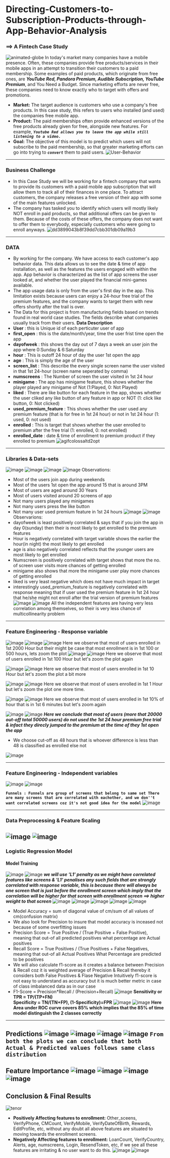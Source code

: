 # Directing-Customers-to-Subscription-Products-through-App-Behavior-Analysis
### ==> A Fintech Case Study
![animated-globe](https://user-images.githubusercontent.com/47801267/71056411-298ea980-217f-11ea-9c57-751c845c5388.gif)
In today's market many companies have a mobile presence. Often, these companies provide free products/services in their mobile apps in an attempt to transition their customers to a paid membership. Some examples of paid products, which originate from free ones, are ***YouTube Red, Pandora Premium, Audible Subscription, YouTube Premium***, and You Need a Budget. Since marketing efforts are never free, these companies need to know exactly who to target with offers and promotions.
- **Market:** The target audience is customers who use a company's free products. In this case study, this refers to users who installed (and used) the companies free mobile app.
- **Product:** The paid memberships often provide enhanced versions of the free products already given for free, alongside new features. For example, ***`Youtube Red allows you to leave the app while still listening to a video.`***
- **Goal:** The objective of this model is to predict which users will not subscribe to the paid membership, so that greater marketing efforts can go into trying to ***`convert`*** them to paid users.
![User-Behavior](https://user-images.githubusercontent.com/47801267/71056513-8b4f1380-217f-11ea-8ee7-77d3dd18b336.gif)
---
###  Business Challenge
- In this Case Study we will be working for a fintech company that wants to provide its customers with a paid mobile app subscription that will allow them to track all of their finances in one place. To attract customers, the company releases a free version of their app with some of the main features unlocked.
- The company has tasked you to identify which users will mostly likely NOT enroll in paid products, so that additional offers can be given to them. Because of the costs of these offers, the company does not want to offer them to everybody, especially customers who were going to enroll anyways.
![dd3899043b8f39dd7cbb301db09a19b3](https://user-images.githubusercontent.com/47801267/71056559-bf2a3900-217f-11ea-8bc6-713a2954e7d0.gif)
----
### DATA
- By working for the company. We have access to each customer's app behavior data. This data allows us to see the date & time of app installation, as well as the features the users engaged with within the app. App behavior is characterized as the list of app screens the user looked at, and whether the user played the financial mini-games available.
- The app usage data is only from the user's first day in the app. This limitation exists because users can enjoy a 24-hour free trial of the premium features, and the company wants to target them with new offers shortly after the trail is over.
- The Data for this project is from manufacturing fields based on trends found in real world case studies. The fields  describe what companies usually track from their users.
**Data Description**
- **User** : this is Unique id of each perticuter user of app
- **first_open** : this is the date/month/year, time the user frist time open the app
- **dayofweek** : this shows the day out of 7 days a week an user join the app where 0:Sunday & 6:Saturday
- **hour** : This is outoff 24 hour of day the user 1st open the app
- **age** : This is simply the age of the user
- **screen_list** : This describe the every single screen name the user visited in that 1st 24-hour (screen name seperated by comma)
- **numscreens** : The Number of screen the user visited in 1st 24 hour
- **minigame** : The app has minigame feature, this shows whether the player played any minigame of Not (1:Played, 0: Not Played)
- **liked** : There are like button for each feature in the app, shows whether the user cliked any like button of any feature in app or NOT (1: click like button, 0: Not clicked)
- **used_premium_feature** : This shows whether the user used any premium feature (that is for free in 1st 24 hour) or not in 1st 24 hour (1: used, 0: not used)
- **enrolled** : This is target that shows whether the user enrolled to premium after the free trial (1: enrolled, 0: not enrolled)
- **enrolled_date** : date & time of enrollment to premium product if they enrolled to premium
![agifcolossaltd2opt](https://user-images.githubusercontent.com/47801267/71056602-e2ed7f00-217f-11ea-9eb2-99c7e7238597.gif)
---
### Libraries & Data-sets
![image](https://user-images.githubusercontent.com/47801267/71056944-082ebd00-2181-11ea-8bef-d9032016fd2c.png)
![image](https://user-images.githubusercontent.com/47801267/71057001-36140180-2181-11ea-9dd5-c7c45405ff87.png)
![image](https://user-images.githubusercontent.com/47801267/71057032-4f1cb280-2181-11ea-9ade-f66a1323a68e.png)
![image](https://user-images.githubusercontent.com/47801267/71057047-580d8400-2181-11ea-8d4e-0281a7de6307.png)
Observations:
- Most of the users join app during weekends
- Most of the users 1st open the app around 15 that is around 3PM
- Most of users are aged around 30 Years
- Most of users visited around 20 screens of app
- Not many users played any minigames
- Not many users press the like button
- Not many user used premium feature in 1st 24 hours
![image](https://user-images.githubusercontent.com/47801267/71057087-812e1480-2181-11ea-9c4b-29a0bb76785b.png)
![image](https://user-images.githubusercontent.com/47801267/71058534-2a770980-2186-11ea-8176-13682cc17e3e.png)
Observarions:
- dayofweek is least positively correlated & says that if you join the app in day 0(sunday) then their is most likely to get enrolled to the premium features
- Hour is negatively correlated with target variable shows the earlier the hour(in night) the most likely to get enrolled
- age is also negatively correlated reflects that the younger users are most likely to get enrolled
- Numscreen is positively correlated with target shows that more the no. of screen user visits more chances of getting enrolled
- minigame also shows that more the minigame user play more chances of getting enrolled
- liked is very least negative which does not have much impact in target
- interestingly used_premium_feature is negatively correlated with response meaning that if user used the premium feature in 1st 24 hour that he/she might not enroll after the trial version of premium features
![image](https://user-images.githubusercontent.com/47801267/71057146-b9355780-2181-11ea-8c56-ccd7690401ea.png)
![image](https://user-images.githubusercontent.com/47801267/71057159-c18d9280-2181-11ea-8350-ca313c6edb96.png)
All the independent features are having very less correlation among themselves, so their is very less chance of multicollinearity problem
---
### Feature Engineering - Response variable
![image](https://user-images.githubusercontent.com/47801267/71057221-fac60280-2181-11ea-9452-a9a1568170d7.png)
![image](https://user-images.githubusercontent.com/47801267/71057235-0b767880-2182-11ea-8c6f-789422a10460.png)
![image](https://user-images.githubusercontent.com/47801267/71057245-1af5c180-2182-11ea-9fe1-f0597881624d.png)
Here we observe that most of users enrolled in 1st 2000 Hour but their might be case that most enrollment is in 1st 100 or 500 hours, lets zoom the plot
![image](https://user-images.githubusercontent.com/47801267/71057284-35c83600-2182-11ea-8982-5449934c8ecf.png)
![image](https://user-images.githubusercontent.com/47801267/71057298-3f519e00-2182-11ea-9a74-f59901d4c9a7.png)
Here we observe that most of users enrolled in 1st 100 Hour but let's zoom the plot again

![image](https://user-images.githubusercontent.com/47801267/71057351-69a35b80-2182-11ea-93ad-72c35dc48a9e.png)
![image](https://user-images.githubusercontent.com/47801267/71057367-72942d00-2182-11ea-865d-0e66006c2ba0.png)
Here we observe that most of users enrolled in 1st 10 Hour but let's zoom the plot a bit more

![image](https://user-images.githubusercontent.com/47801267/71057392-88a1ed80-2182-11ea-9605-4addbe05096c.png)
![image](https://user-images.githubusercontent.com/47801267/71057399-8cce0b00-2182-11ea-91fc-224d12f69271.png)
Here we observe that most of users enrolled in 1st 1 Hour but let's zoom the plot one more time.

![image](https://user-images.githubusercontent.com/47801267/71057419-9eafae00-2182-11ea-8b18-508a6ae10636.png)
![image](https://user-images.githubusercontent.com/47801267/71057426-a7a07f80-2182-11ea-9414-1c9fc3ae7d1d.png)
Here we observe that most of users enrolled in 1st 10% of hour that is in 1st 6 minutes but let's zoom again

![image](https://user-images.githubusercontent.com/47801267/71057449-bd15a980-2182-11ea-8180-db3d5889ffd6.png)
![image](https://user-images.githubusercontent.com/47801267/71057454-c141c700-2182-11ea-88c3-8bfc3bfdcfbc.png)
***Here we conclude that most of users (more that 20000 out-off total 50000 users) do not used the 1st 24 hour premium free trial & infact they direcly jumped to the premium at the time of they 1st open the app***
- We choose cut-off as 48 hours that is whoever difference is less than 48 is classified as enrolled else not

![image](https://user-images.githubusercontent.com/47801267/71057521-f817dd00-2182-11ea-8118-72068fb92204.png)

---
### Feature Engineering - Independent variables
![image](https://user-images.githubusercontent.com/47801267/71057561-1c73b980-2183-11ea-9371-a2164f8c0924.png)
![image](https://user-images.githubusercontent.com/47801267/71057618-4dec8500-2183-11ea-84f6-02ae59b92788.png)

**`Funnels : Funnels are group of screens that belong to same set There are many screens that are correlated with eachother, and
we don''t want correlated screens coz it's not good idea for the model`**
![image](https://user-images.githubusercontent.com/47801267/71057660-76747f00-2183-11ea-90cb-c2d01e7e7c0f.png)

---
### Data Preprocessing & Feature Scaling
![image](https://user-images.githubusercontent.com/47801267/71057671-84c29b00-2183-11ea-8d24-04ba7b77fc77.png)
![image](https://user-images.githubusercontent.com/47801267/71057732-b9365700-2183-11ea-9e31-2439f58be4c4.png)
---
### Logistic Regression Model
#### Model Training
![image](https://user-images.githubusercontent.com/47801267/71057753-c81d0980-2183-11ea-8e99-9c8355791572.png)
![image](https://user-images.githubusercontent.com/47801267/71057776-df5bf700-2183-11ea-8cd5-7efb4ad8f3b7.png)
***we will use 'L1' penalty as we might have correlated features like screens & 'L1' penalises any such fields that are strongly
correlated with response variable, this is because there will always be one screen that is just before the enrollment screen which imply that the correlation will be higher for that screen with enrollment screen ==> higher weight to that screen***
![image](https://user-images.githubusercontent.com/47801267/71057880-1a5e2a80-2184-11ea-9ef9-19d39a83d0e5.png)
![image](https://user-images.githubusercontent.com/47801267/71057892-221dcf00-2184-11ea-825b-5e6e7f701ffa.png)
![image](https://user-images.githubusercontent.com/47801267/71057918-2e099100-2184-11ea-8977-e0843e71f310.png)
![image](https://user-images.githubusercontent.com/47801267/71057924-319d1800-2184-11ea-801f-7e3c27abf4b7.png)
![image](https://user-images.githubusercontent.com/47801267/71057975-57c2b800-2184-11ea-9343-cecfe78df3e6.png)
- Model Accuracy = sum of diagonal value of cm/sum of all values of cm(confusion matrix)
- We also look for Precision to insure that model accuracy is inceased not because of some overfitting issues
- Precision Score = True Positive / (True Positive + False Positive), meaning that out-of all predicted positives what percentage are Actual positives
- Recall Score = True Positives / (True Positives + False Negatives, meaning that out-of all Actual Positives What Percentage are predicted to be positives
- We will also calculate f1-score as it creates a balance between Precision & Recall coz it is weighted average of Precision & Recall thereby it considers both False Positives & Flase Negative Intuitively f1-score is not easy to understand as accuracy but it is much better metric in case of class imbalanced data as in our case
- F1-Score = Precision*Recall / (Precision+Recall)
![image](https://user-images.githubusercontent.com/47801267/71058019-745ef000-2184-11ea-8a76-111b1f671e08.png)
**Sensitivity or TPR = TP/(TP+FN)**      
**Specificity = TN/(TN+FP),  (1-Specificity)=FPR**
![image](https://user-images.githubusercontent.com/47801267/71058028-79bc3a80-2184-11ea-85b0-1dda70b54c9e.png)
![image](https://user-images.githubusercontent.com/47801267/71058092-b25c1400-2184-11ea-9551-bf03adbe6f90.png)
**Here Area under ROC curve covers 85% which implies that the 85% of time model distinguish the 2 classes correctly**
---
**Predictions**
![image](https://user-images.githubusercontent.com/47801267/71058097-b6883180-2184-11ea-8b7e-22b8996255d3.png)
![image](https://user-images.githubusercontent.com/47801267/71058107-be47d600-2184-11ea-989b-1580b99e515d.png)
![image](https://user-images.githubusercontent.com/47801267/71058113-c1db5d00-2184-11ea-9ba0-56bb7696bc89.png)
![image](https://user-images.githubusercontent.com/47801267/71058168-eb948400-2184-11ea-8442-2b758985ca22.png)
`From both the plots we can conclude that both Actual & Predicted values follows same class distribution`
---
**Feature Importance**
![image](https://user-images.githubusercontent.com/47801267/71058172-f0f1ce80-2184-11ea-8b5c-6267b563840c.png)
![image](https://user-images.githubusercontent.com/47801267/71058177-f9e2a000-2184-11ea-81b8-19a64ce160e5.png)
![image](https://user-images.githubusercontent.com/47801267/71058182-fcdd9080-2184-11ea-916d-51c4ac20754b.png)
![image](https://user-images.githubusercontent.com/47801267/71058275-4201c280-2185-11ea-89c0-f141d27bf92e.png)
---
## Conclusion & Final Results
![tenor](https://user-images.githubusercontent.com/47801267/71058235-17176e80-2185-11ea-81ef-e1c381c7a760.gif)
- **Positively Affecting features to enrollment:** Other_sceens, VerifyPhone, CMCount, VerifyMobile, VerifyDateOfBirth, Rewards, EditProfile, etc, without any doubt all above features are situated to moving towards the enrollment screens.
- **Negatively Affecting features to enrollment:** LoanCount, VerifyCountry, Alerts, age, numscreens, Login, ResendToken, etc, if we see all these features are irritating & no user want to do this.
![image](https://user-images.githubusercontent.com/47801267/71058295-5e056400-2185-11ea-89e9-ddeadecd27ed.png)
![image](https://user-images.githubusercontent.com/47801267/71058399-bd637400-2185-11ea-9d65-49e17d8c91a0.png)
